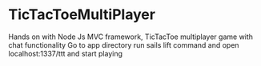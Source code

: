 # TicTacToeMultiPlayer
Hands on with Node Js MVC framework, TicTacToe multiplayer game with chat functionality 
Go to app directory run sails lift command and open localhost:1337/ttt and start playing 
